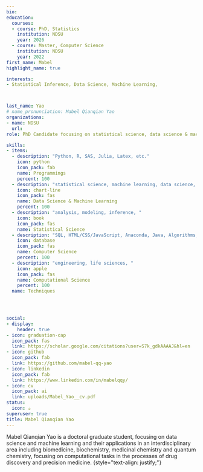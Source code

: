 ```yaml
---
bio: 
education:
  courses:
  - course: PhD, Statistics
    institution: NDSU
    year: 2026
  - course: Master, Computer Science
    institution: NDSU
    year: 2022
first_name: Mabel
highlight_name: true

interests:
- Statistical Inference, Data Science, Machine Learning, 



last_name: Yao
# name_pronunciation: Mabel Qianqian Yao
organizations:
- name: NDSU
  url: 
role: PhD Candidate focusing on statistical science, data science & machine learning

skills:
- items:
  - description: "Python, R, SAS, Julia, Latex, etc."
    icon: python
    icon_pack: fab
    name: Programmings 
    percent: 100
  - description: "statistical science, machine learning, data science, "
    icon: chart-line
    icon_pack: fas
    name: Data Science & Machine Learning
    percent: 100
  - description: "analysis, modeling, inference, "
    icon: book
    icon_pack: fas
    name: Statistical Science
  - description: "SQL, HTML/CSS/JavaScript, Anaconda, Java, Algorithms, "
    icon: database
    icon_pack: fas
    name: Computer Science
    percent: 100
  - description: "engineering, life sciences, "
    icon: apple
    icon_pack: fas
    name: Computational Science
    percent: 100
  name: Techniques
  



social:
- display:
    header: true
- icon: graduation-cap
  icon_pack: fas
  link: https://scholar.google.com/citations?user=S7k_gdkAAAAJ&hl=en
- icon: github
  icon_pack: fab
  link: https://github.com/mabel-qq-yao
- icon: linkedin
  icon_pack: fab
  link: https://www.linkedin.com/in/mabelqqy/
- icon: cv
  icon_pack: ai
  link: uploads/Mabel_Yao__cv.pdf
status:
  icon: ☕️
superuser: true
title: Mabel Qianqian Yao
---
```


Mabel Qianqian Yao is a doctoral graduate student, focusing on data science and machine learning and their applications in an interdisciplinary area including biomedicine, biochemistry, medicinal chemistry and quantum chemistry, focusing on computational tasks in the processes of drug discovery and precision medicine.
{style="text-align: justify;"}
